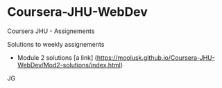 # Coursera-JHU-WebDev
Coursera JHU - Assignements

Solutions to weekly assignements

- Module 2 solutions [a link] (https://moolusk.github.io/Coursera-JHU-WebDev/Mod2-solutions/index.html)

JG
